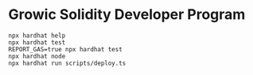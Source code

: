 # Growic Solidity Developer Program

```shell
npx hardhat help
npx hardhat test
REPORT_GAS=true npx hardhat test
npx hardhat node
npx hardhat run scripts/deploy.ts
```
